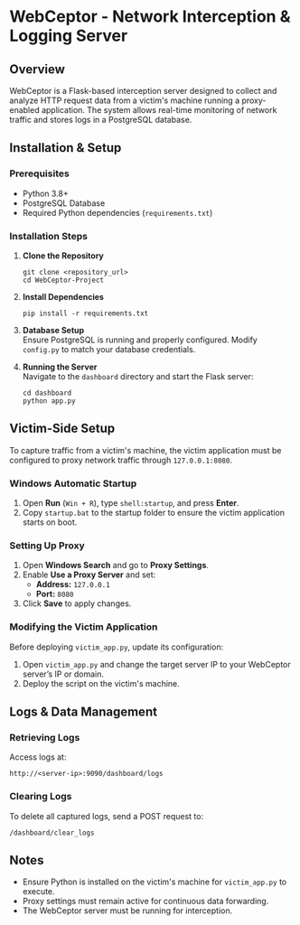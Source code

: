 # WebCeptor - Network Interception & Logging Server

## Overview
WebCeptor is a Flask-based interception server designed to collect and analyze HTTP request data from a victim's machine running a proxy-enabled application. The system allows real-time monitoring of network traffic and stores logs in a PostgreSQL database.

## Installation & Setup

### Prerequisites
- Python 3.8+
- PostgreSQL Database
- Required Python dependencies (`requirements.txt`)

### Installation Steps
1. **Clone the Repository**  
   ```
   git clone <repository_url>
   cd WebCeptor-Project
   ```

2. **Install Dependencies**  
   ```
   pip install -r requirements.txt
   ```

3. **Database Setup**  
   Ensure PostgreSQL is running and properly configured. Modify `config.py` to match your database credentials.

4. **Running the Server**  
   Navigate to the `dashboard` directory and start the Flask server:
   ```
   cd dashboard
   python app.py
   ```

## Victim-Side Setup

To capture traffic from a victim's machine, the victim application must be configured to proxy network traffic through `127.0.0.1:8080`.

### **Windows Automatic Startup**
1. Open **Run** (`Win + R`), type `shell:startup`, and press **Enter**.
2. Copy `startup.bat` to the startup folder to ensure the victim application starts on boot.

### **Setting Up Proxy**
1. Open **Windows Search** and go to **Proxy Settings**.
2. Enable **Use a Proxy Server** and set:
   - **Address:** `127.0.0.1`
   - **Port:** `8080`
3. Click **Save** to apply changes.

### **Modifying the Victim Application**
Before deploying `victim_app.py`, update its configuration:
1. Open `victim_app.py` and change the target server IP to your WebCeptor server’s IP or domain.
2. Deploy the script on the victim's machine.

## Logs & Data Management

### **Retrieving Logs**
Access logs at:
   ```
   http://<server-ip>:9090/dashboard/logs
   ```

### **Clearing Logs**
To delete all captured logs, send a POST request to:
   ```
   /dashboard/clear_logs
   ```

## Notes
- Ensure Python is installed on the victim's machine for `victim_app.py` to execute.
- Proxy settings must remain active for continuous data forwarding.
- The WebCeptor server must be running for interception.

